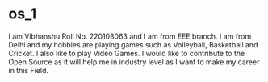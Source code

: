 # os_1
I am Vibhanshu Roll No. 220108063 and I am from EEE branch.
I am from Delhi and my hobbies are playing games such as Volleyball, Basketball and Cricket. I also like to play Video Games.
I would like to contribute to the Open Source as it will help me in industry level as I want to make my career in this Field.
